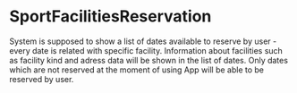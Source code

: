 # SportFacilitiesReservation
System is supposed to show a list of dates available to reserve by user - every date is related with specific facility.
Information about facilities such as facility kind and adress data will be shown in the list of dates.
Only dates which are not reserved at the moment of using App will be able to be reserved by user.

